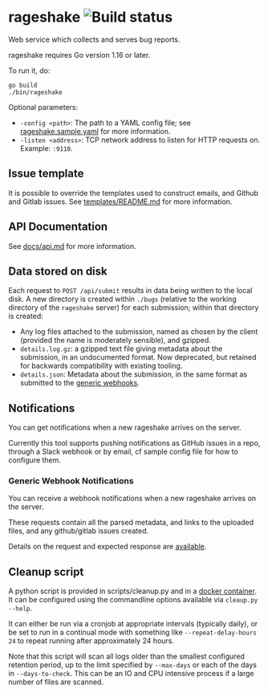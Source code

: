 # rageshake ![Build status](https://github.com/matrix-org/rageshake/actions/workflows/build.yaml/badge.svg)

Web service which collects and serves bug reports.

rageshake requires Go version 1.16 or later.

To run it, do:

```
go build
./bin/rageshake
```

Optional parameters:

 * `-config <path>`: The path to a YAML config file; see
   [rageshake.sample.yaml](rageshake.sample.yaml) for more information.
 * `-listen <address>`: TCP network address to listen for HTTP requests
   on. Example: `:9110`.

## Issue template

It is possible to override the templates used to construct emails, and Github and Gitlab issues.
See [templates/README.md](templates/README.md) for more information.

## API Documentation

See [docs/api.md](docs/api.md) for more information.

## Data stored on disk

Each request to `POST /api/submit` results in data being written to the local disk.
A new directory is created within `./bugs` (relative to the working directory of the `rageshake` server) for
each submission; within that directory is created:
 * Any log files attached to the submission, named as chosen by the client (provided the name is moderately sensible),
   and gzipped.
 * `details.log.gz`: a gzipped text file giving metadata about the submission, in an undocumented format. Now
   deprecated, but retained for backwards compatibility with existing tooling.
 * `details.json`: Metadata about the submission, in the same format as submitted to the
   [generic webhooks](./docs/generic_webhook.md).

## Notifications

You can get notifications when a new rageshake arrives on the server.

Currently this tool supports pushing notifications as GitHub issues in a repo,
through a Slack webhook or by email, cf sample config file for how to
configure them.

### Generic Webhook Notifications

You can receive a webhook notifications when a new rageshake arrives on the server.

These requests contain all the parsed metadata, and links to the uploaded files, and any github/gitlab
issues created.

Details on the request and expected response are [available](docs/generic\_webhook.md).


## Cleanup script

A python script is provided in scripts/cleanup.py and in a
[docker container](https://github.com/orgs/matrix-org/packages/container/package/rageshake%2Fscripts).
It can be configured using the commandline options available via `cleaup.py --help`.

It can either be run via a cronjob at appropriate intervals (typically daily), or
be set to run in a continual mode with something like `--repeat-delay-hours 24`
to repeat running after approximately 24 hours.

Note that this script will scan all logs older than the smallest configured retention period,
up to the limit specified by `--max-days` or each of the days in `--days-to-check`.
This can be an IO and CPU intensive process if a large number of files are scanned.


